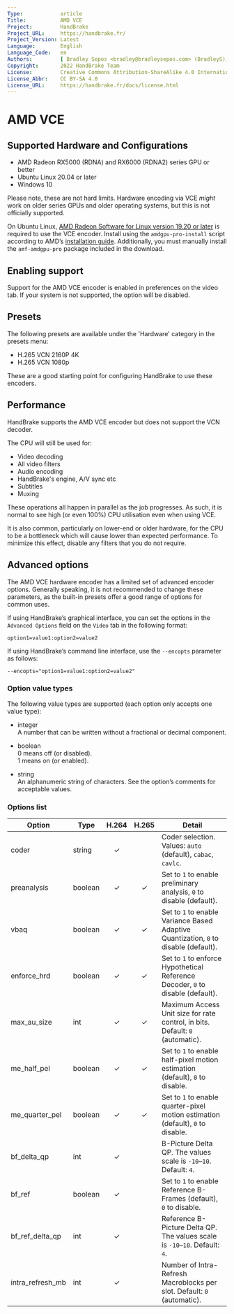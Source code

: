 ```yaml
---
Type:            article
Title:           AMD VCE
Project:         HandBrake
Project_URL:     https://handbrake.fr/
Project_Version: Latest
Language:        English
Language_Code:   en
Authors:         [ Bradley Sepos <bradley@bradleysepos.com> (BradleyS), Scott (s55) ]
Copyright:       2022 HandBrake Team
License:         Creative Commons Attribution-ShareAlike 4.0 International
License_Abbr:    CC BY-SA 4.0
License_URL:     https://handbrake.fr/docs/license.html
---
```


AMD VCE
=======

## Supported Hardware and Configurations

- AMD Radeon RX5000 (RDNA) and RX6000 (RDNA2) series GPU or better
- Ubuntu Linux 20.04 or later
- Windows 10

Please note, these are not hard limits. Hardware encoding via VCE *might* work on older series GPUs and older operating systems, but this is not officially supported.

On Ubuntu Linux, [AMD Radeon Software for Linux version 19.20 or later](https://www.amd.com/en/support/kb/release-notes/rn-amdgpu-unified-linux) is required to use the VCE encoder. Install using the `amdgpu-pro-install` script according to AMD’s [installation guide](https://amdgpu-install.readthedocs.io/en/latest/). Additionally, you must manually install the `amf-amdgpu-pro` package included in the download.

## Enabling support

Support for the AMD VCE encoder is enabled in preferences on the video tab. If your system is not supported, the option will be disabled.

## Presets

The following presets are available under the 'Hardware' category in the presets menu:

- H.265 VCN 2160P 4K
- H.265 VCN 1080p

These are a good starting point for configuring HandBrake to use these encoders.


## Performance

HandBrake supports the AMD VCE encoder but does not support the VCN decoder.

The CPU will still be used for:

- Video decoding 
- All video filters
- Audio encoding 
- HandBrake's engine, A/V sync etc
- Subtitles
- Muxing

These operations all happen in parallel as the job progresses. As such, it is normal to see high (or even 100%) CPU utilisation even when using VCE.

It is also common, particularly on lower-end or older hardware, for the CPU to be a bottleneck which will cause lower than expected performance. To minimize this effect, disable any filters that you do not require.

## Advanced options

The AMD VCE hardware encoder has a limited set of advanced encoder options. Generally speaking, it is not recommended to change these parameters, as the built-in presets offer a good range of options for common uses.

If using HandBrake’s graphical interface, you can set the options in the `Advanced Options` field on the `Video` tab in the following format:

    option1=value1:option2=value2
    
If using HandBrake’s command line interface, use the `--encopts` parameter as follows:

    --encopts="option1=value1:option2=value2"



### Option value types

The following value types are supported (each option only accepts one value type):

- integer  
  A number that can be written without a fractional or decimal component.

- boolean  
  0 means off (or disabled).  
  1 means on (or enabled).
 
- string  
  An alphanumeric string of characters. See the option’s comments for acceptable values.

### Options list

| Option           | Type        | H.264 | H.265 | Detail                                                                               |
|------------------|-------------|:-----:|:-----:|--------------------------------------------------------------------------------------|
| coder            | string      |   ✓   |       | Coder selection. Values: `auto` (default), `cabac`, `cavlc`.                         |
| preanalysis      | boolean     |   ✓   |   ✓   | Set to `1` to enable preliminary analysis, `0` to disable (default).                 |
| vbaq             | boolean     |   ✓   |   ✓   | Set to `1` to enable Variance Based Adaptive Quantization, `0` to disable (default). |
| enforce_hrd      | boolean     |   ✓   |   ✓   | Set to `1` to enforce Hypothetical Reference Decoder, `0` to disable (default).      |
| max_au_size      | int         |   ✓   |   ✓   | Maximum Access Unit size for rate control, in bits. Default: `0` (automatic).        |
| me_half_pel      | boolean     |   ✓   |   ✓   | Set to `1` to enable half-pixel motion estimation (default), `0` to disable.         |
| me_quarter_pel   | boolean     |   ✓   |   ✓   | Set to `1` to enable quarter-pixel motion estimation (default), `0` to disable.      |
| bf_delta_qp      | int         |   ✓   |       | B-Picture Delta QP. The values scale is `-10`–`10`. Default: `4`.                    |
| bf_ref           | boolean     |   ✓   |       | Set to `1` to enable Reference B-Frames (default), `0` to disable.                   |
| bf_ref_delta_qp  | int         |   ✓   |       | Reference B-Picture Delta QP. The values scale is `-10`–`10`. Default: `4`.          |
| intra_refresh_mb | int         |   ✓   |       | Number of Intra-Refresh Macroblocks per slot. Default: `0` (automatic).              |
